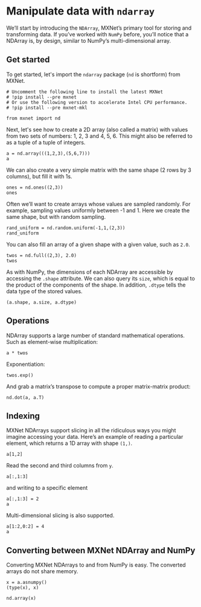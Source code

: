 # Manipulate data with `ndarray`

We’ll start by introducing the `NDArray`, MXNet’s primary tool for storing and transforming data. If you’ve worked with `NumPy` before, you’ll notice that a NDArray is, by design, similar to NumPy’s multi-dimensional array. 

## Get started

To get started, let's import the `ndarray` package (`nd` is shortform) from MXNet.

<!-- we can remove the --pre flag after release 1.2 -->

```{.python .input  n=1}
# Uncomment the following line to install the latest MXNet
# !pip install --pre mxnet
# Or use the following version to accelerate Intel CPU performance.
# !pip install --pre mxnet-mkl

from mxnet import nd
```

Next, let's see how to create a 2D array (also called a matrix) with values from two sets of numbers: 1, 2, 3 and 4, 5, 6. This might also be referred to as a tuple of a tuple of integers.

```{.python .input  n=8}
a = nd.array(((1,2,3),(5,6,7)))
a
```

We can also create a very simple matrix with the same shape (2 rows by 3 columns), but fill it with 1s.

```{.python .input  n=9}
ones = nd.ones((2,3))
ones
```

Often we’ll want to create arrays whose values are sampled randomly. For example, sampling values uniformly between -1 and 1. Here we create the same shape, but with random sampling.

```{.python .input  n=10}
rand_uniform = nd.random.uniform(-1,1,(2,3))
rand_uniform
```

You can also fill an array of a given shape with a given value, such as `2.0`.
<!-- added to improve multiplication example -->

```{.python .input  n=11}
twos = nd.full((2,3), 2.0)
twos
```

As with NumPy, the dimensions of each NDArray are accessible by accessing the `.shape` attribute. We can also query its `size`, which is equal to the product of the components of the shape. In addition, `.dtype` tells the data type of the stored values.

```{.python .input  n=12}
(a.shape, a.size, a.dtype)
```

## Operations

NDArray supports a large number of standard mathematical operations. Such as element-wise multiplication:

```{.python .input  n=13}
a * twos
```

Exponentiation:

```{.python .input  n=15}
twos.exp()
```

And grab a matrix’s transpose to compute a proper matrix-matrix product:

```{.python .input  n=17}
nd.dot(a, a.T)
```

## Indexing

MXNet NDArrays support slicing in all the ridiculous ways you might imagine accessing your data. Here’s an example of reading a particular element, which returns a 1D array with shape `(1,)`.

```{.python .input  n=19}
a[1,2]
```

Read the second and third columns from `y`.

```{.python .input  n=20}
a[:,1:3]
```

and writing to a specific element

```{.python .input  n=21}
a[:,1:3] = 2
a
```

Multi-dimensional slicing is also supported.

```{.python .input  n=22}
a[1:2,0:2] = 4
a
```

## Converting between MXNet NDArray and NumPy

Converting MXNet NDArrays to and from NumPy is easy. The converted arrays do not share memory.

```{.python .input  n=23}
x = a.asnumpy()
(type(x), x)
```

```{.python .input  n=24}
nd.array(x)
```

